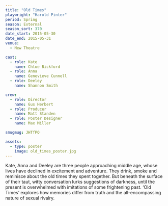 ```yaml
---
title: "Old Times"
playwright: "Harold Pinter"
period: Spring
season: External
season_sort: 370
date_start: 2015-05-30
date_end: 2015-05-31
venue:
  - New Theatre

cast:
  - role: Kate
    name: Chloe Bickford
  - role: Anna
    name: Genevieve Cunnell
  - role: Deeley
    name: Shannon Smith

crew:
  - role: Director
    name: Gus Herbert
  - role: Producer
    name: Matt Standen
  - role: Poster Designer
    name: Max Miller

smugmug: JHTfPQ

assets:
  - type: poster
    image: old_times_poster.jpg
---
```


Kate, Anna and Deeley are three people approaching middle age, whose lives have declined in excitement and adventure. They drink, smoke and reminisce about the old times they spent together. But beneath the surface of their taut, witty conversation lurks suggestions of darkness, until the present is overwhelmed with imitations of some frightening past. ‘Old Times’ explores how memories differ from truth and the all-encompassing nature of sexual rivalry.

